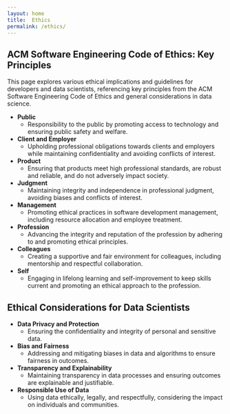 ```yaml
---
layout: home
title:  Ethics
permalink: /ethics/
---
```




## ACM Software Engineering Code of Ethics: Key Principles
This page explores various ethical implications and guidelines for developers and data scientists, referencing key principles from the ACM Software Engineering Code of Ethics and general considerations in data science.

- **Public**
  - Responsibility to the public by promoting access to technology and ensuring public safety and welfare.
- **Client and Employer**
  - Upholding professional obligations towards clients and employers while maintaining confidentiality and avoiding conflicts of interest.
- **Product**
  - Ensuring that products meet high professional standards, are robust and reliable, and do not adversely impact society.
- **Judgment**
  - Maintaining integrity and independence in professional judgment, avoiding biases and conflicts of interest.
- **Management**
  - Promoting ethical practices in software development management, including resource allocation and employee treatment.
- **Profession**
  - Advancing the integrity and reputation of the profession by adhering to and promoting ethical principles.
- **Colleagues**
  - Creating a supportive and fair environment for colleagues, including mentorship and respectful collaboration.
- **Self**
  - Engaging in lifelong learning and self-improvement to keep skills current and promoting an ethical approach to the profession.

## Ethical Considerations for Data Scientists
- **Data Privacy and Protection**
  - Ensuring the confidentiality and integrity of personal and sensitive data.
- **Bias and Fairness**
  - Addressing and mitigating biases in data and algorithms to ensure fairness in outcomes.
- **Transparency and Explainability**
  - Maintaining transparency in data processes and ensuring outcomes are explainable and justifiable.
- **Responsible Use of Data**
  - Using data ethically, legally, and respectfully, considering the impact on individuals and communities.





